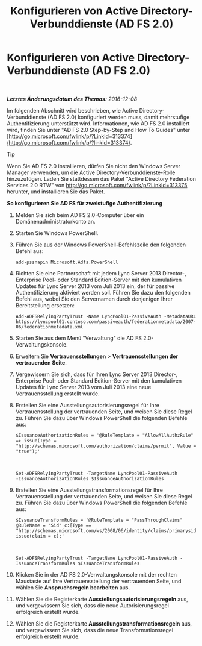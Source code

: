 ﻿---
title: Konfigurieren von Active Directory-Verbunddienste (AD FS 2.0)
TOCTitle: Konfigurieren von Active Directory-Verbunddienste (AD FS 2.0)
ms:assetid: 0ba8657f-55b8-41b3-960c-fdc5eeee6978
ms:mtpsurl: https://technet.microsoft.com/de-de/library/Dn308561(v=OCS.15)
ms:contentKeyID: 56269249
ms.date: 12/10/2016
mtps_version: v=OCS.15
ms.translationtype: HT
---

# Konfigurieren von Active Directory-Verbunddienste (AD FS 2.0)

 

_**Letztes Änderungsdatum des Themas:** 2016-12-08_

Im folgenden Abschnitt wird beschrieben, wie Active Directory-Verbunddienste (AD FS 2.0) konfiguriert werden muss, damit mehrstufige Authentifizierung unterstützt wird. Informationen, wie AD FS 2.0 installiert wird, finden Sie unter "AD FS 2.0 Step-by-Step and How To Guides" unter [http://go.microsoft.com/fwlink/p/?LinkId=313374](http://go.microsoft.com/fwlink/p/?linkid=313374).


> [!TIP]
> Wenn Sie AD FS 2.0 installieren, dürfen Sie nicht den Windows Server Manager verwenden, um die Active Directory-Verbunddienste-Rolle hinzuzufügen. Laden Sie stattdessen das Paket "Active Directory Federation Services 2.0 RTW" von <A href="http://go.microsoft.com/fwlink/p/?linkid=313375">http://go.microsoft.com/fwlink/p/?LinkId=313375</A> herunter, und installieren Sie das Paket.




**So konfigurieren Sie AD FS für zweistufige Authentifizierung**

1.  Melden Sie sich beim AD FS 2.0-Computer über ein Domänenadministratorkonto an.

2.  Starten Sie Windows PowerShell.

3.  Führen Sie aus der Windows PowerShell-Befehlszeile den folgenden Befehl aus:
    
        add-pssnapin Microsoft.Adfs.PowerShell

4.  Richten Sie eine Partnerschaft mit jedem Lync Server 2013 Director-, Enterprise Pool- oder Standard Edition-Server mit den kumulativen Updates für Lync Server 2013 vom Juli 2013 ein, der für passive Authentifizierung aktiviert werden soll. Führen Sie dazu den folgenden Befehl aus, wobei Sie den Servernamen durch denjenigen Ihrer Bereitstellung ersetzen:
    
        Add-ADFSRelyingPartyTrust -Name LyncPool01-PassiveAuth -MetadataURL https://lyncpool01.contoso.com/passiveauth/federationmetadata/2007-06/federationmetadata.xml

5.  Starten Sie aus dem Menü "Verwaltung" die AD FS 2.0-Verwaltungskonsole.

6.  Erweitern Sie **Vertrauensstellungen** \> **Vertrauensstellungen der vertrauenden Seite**.

7.  Vergewissern Sie sich, dass für Ihren Lync Server 2013 Director-, Enterprise Pool- oder Standard Edition-Server mit den kumulativen Updates für Lync Server 2013 vom Juli 2013 eine neue Vertrauensstellung erstellt wurde.

8.  Erstellen Sie eine Ausstellungsautorisierungsregel für Ihre Vertrauensstellung der vertrauenden Seite, und weisen Sie diese Regel zu. Führen Sie dazu über Windows PowerShell die folgenden Befehle aus:
    
        $IssuanceAuthorizationRules = '@RuleTemplate = "AllowAllAuthzRule" => issue(Type = "http://schemas.microsoft.com/authorization/claims/permit", Value = "true");'

       &nbsp;
    
        Set-ADFSRelyingPartyTrust -TargetName LyncPool01-PassiveAuth 
        -IssuanceAuthorizationRules $IssuanceAuthorizationRules

9.  Erstellen Sie eine Ausstellungstransformationsregel für Ihre Vertrauensstellung der vertrauenden Seite, und weisen Sie diese Regel zu. Führen Sie dazu über Windows PowerShell die folgenden Befehle aus:
    
        $IssuanceTransformRules = '@RuleTemplate = "PassThroughClaims" @RuleName = "Sid" c:[Type == "http://schemas.microsoft.com/ws/2008/06/identity/claims/primarysid"]=> issue(claim = c);'

       &nbsp;
    
        Set-ADFSRelyingPartyTrust -TargetName LyncPool01-PassiveAuth -IssuanceTransformRules $IssuanceTransformRules

10. Klicken Sie in der AD FS 2.0-Verwaltungskonsole mit der rechten Maustaste auf Ihre Vertrauensstellung der vertrauenden Seite, und wählen Sie **Anspruchsregeln bearbeiten** aus.

11. Wählen Sie die Registerkarte **Ausstellungsautorisierungsregeln** aus, und vergewissern Sie sich, dass die neue Autorisierungsregel erfolgreich erstellt wurde.

12. Wählen Sie die Registerkarte **Ausstellungstransformationsregeln** aus, und vergewissern Sie sich, dass die neue Transformationsregel erfolgreich erstellt wurde.


